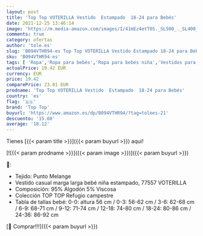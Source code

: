 ```yaml
---
layout: post
title: 'Top Top VOTERILLA Vestido  Estampado  18-24 para Bebés'
date: 2021-12-25 13:46:14
image: 'https://m.media-amazon.com/images/I/41mEz4etT0S._SL500_._SL400_.jpg'
comments: true
category: ofertas
author: 'tole.es'
slug: 'B094VTHR94-es Top Top VOTERILLA Vestido Estampado 18-24 para Bebés'
sku: 'B094VTHR94-es'
tags: [ 'Ropa','Ropa para bebés','Ropa para bebés niña','Vestidos para bebés niña','bebés','top top', ]
actualPrice: 19.42 EUR
currency: EUR
price: 19.42
comparePrice: 23.01 EUR
prodname: 'Top Top VOTERILLA Vestido  Estampado  18-24 para Bebés'
country: 'es'
flag: '🇪🇸'
brand: 'Top Top'
buyurl: 'https://www.amazon.es/dp/B094VTHR94/?tag=tolees-21'
descuento: '15.60'
average: '18.12'
---
```


Tienes [{{< param title >}}]({{< param buyurl >}}) aqui!

[![{{< param prodname >}}]({{< param image >}})]({{< param buyurl >}})

🔎:

- Tejido: Punto Melange
- Vestido casual marga larga bebé niña estampado, 77557 VOTERILLA
- Composición: 95% Algodón 5% Viscosa
- Colección TOP TOP Refugio campestre
- Tabla de tallas bebé: 0-0: altura 56 cm / 0-3: 56-62 cm / 3-6: 62-68 cm / 6-9: 68-71 cm / 9-12: 71-74 cm / 12-18: 74-80 cm / 18-24: 80-86 cm / 24-36: 86-92 cm

[🛒 Comprar!!!]({{< param buyurl >}})
